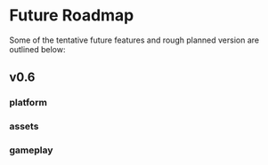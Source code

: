 
# Future Roadmap
Some of the tentative future features and rough planned version are outlined below:

## v0.6
### platform

### assets

### gameplay
